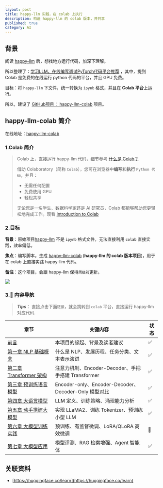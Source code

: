 ```yaml
---
layout: post
title: happy-llm 实践，在 colab 上执行
description: 构造 happy-llm 的 colab 版本，并共享
published: true
category: AI
---
```


## 背景

阅读 [happy-llm](https://github.com/datawhalechina/happy-llm) 后，想找地方运行代码，加深下理解。

所以整理了：[学习LLM，在线编写调试PyTorch代码平台推荐](https://ningg.top/ai-series-online-practice-with-pytorch/) ，其中，提到 Colab 是免费的在线运行 python 代码的平台，并且 GPU 免费。

目标：将 `happy-llm` 下文件，统一转换为 `ipynb` 格式，并且在 **Colab 平台**上运行。

所以，建设了 [GitHub项目： happy-llm-colab](https://github.com/ningg/happy-llm-colab) 项目。


## happy-llm-colab 简介

在线地址：[happy-llm-colab](https://ningg.top/happy-llm-colab/)

### 1.Colab 简介

> Colab 上，直接运行 happy-llm 代码，细节参考 [什么是 Colab？](https://colab.research.google.com/notebooks/intro.ipynb#scrollTo=5fCEDCU_qrC0)
> 
> 借助 Colaboratory（简称 `Colab`），您可在浏览器中**编写**和**执行** `Python 代码`，并且：
> 
> * 无需任何配置 
> * 免费使用 GPU
> * 轻松共享
> 
> 无论您是一名学生、数据科学家还是 AI 研究员，Colab 都能够帮助您更轻松地完成工作。观看 [Introduction to Colab](https://www.youtube.com/watch?v=inN8seMm7UI)


### 2.目标

**背景**：原始项目[happy-llm](https://github.com/datawhalechina/happy-llm) 不是 `ipynb` 格式文件，无法直接利用 `colab` 直接实践，效率偏低。

**焦点**：编写脚本，生成 [happy-llm-colab](https://github.com/ningg/happy-llm-colab) (**happy-llm 的 colab 版本项目**)，用于在 colab 上直接实践 happy-llm 代码。

**备注**：这个项目，会跟 happy-llm 保持`周级别`更新。


![](https://ningg.top/happy-llm-colab/happy-llm-colab.png)


### 3.📖 内容导航

> ***Tips***： 直接点击下面`链接`，就会跳转到 `colab` 平台，直接运行 happy-llm 对应代码.

| 章节 | 关键内容 | 状态 |
| --- | --- | --- |
| [前言](https://colab.research.google.com/github/ningg/happy-llm-colab/blob/main/docs/前言.ipynb) | 本项目的缘起、背景及读者建议 | ✅ |
| [第一章 NLP 基础概念](https://colab.research.google.com/github/ningg/happy-llm-colab/blob/main/docs/chapter1/第一章%20NLP基础概念.ipynb) | 什么是 NLP、发展历程、任务分类、文本表示演进 | ✅ |
| [第二章 Transformer 架构](https://colab.research.google.com/github/ningg/happy-llm-colab/blob/main/docs/chapter2/第二章%20Transformer架构.ipynb) | 注意力机制、Encoder-Decoder、手把手搭建 Transformer | ✅ |
| [第三章 预训练语言模型](https://colab.research.google.com/github/ningg/happy-llm-colab/blob/main/docs/chapter3/第三章%20预训练语言模型.ipynb) | Encoder-only、Encoder-Decoder、Decoder-Only 模型对比 | ✅ |
| [第四章 大语言模型](https://colab.research.google.com/github/ningg/happy-llm-colab/blob/main/docs/chapter4/第四章%20大语言模型.ipynb) | LLM 定义、训练策略、涌现能力分析 | ✅ |
| [第五章 动手搭建大模型](https://colab.research.google.com/github/ningg/happy-llm-colab/blob/main/docs/chapter5/第五章%20动手搭建大模型.ipynb) | 实现 LLaMA2、训练 Tokenizer、预训练小型 LLM | ✅ |
| [第六章 大模型训练实践](https://colab.research.google.com/github/ningg/happy-llm-colab/blob/main/docs/chapter6/第六章%20大模型训练流程实践.ipynb) | 预训练、有监督微调、LoRA/QLoRA 高效微调 | 🚧 |
| [第七章 大模型应用](https://colab.research.google.com/github/ningg/happy-llm-colab/blob/main/docs/chapter7/第七章%20大模型应用.ipynb) | 模型评测、RAG 检索增强、Agent 智能体 | ✅ |













## 关联资料

* [https://huggingface.co/learn](https://huggingface.co/learn)


































[NingG]:    http://ningg.github.io  "NingG"










